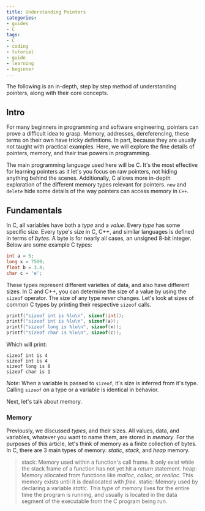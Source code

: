 ```yaml
---
title: Understanding Pointers
categories:
- guides
- C
tags:
- C
- coding
- tutorial
- guide
- learning
- beginner
---
```


The following is an in-depth, step by step method of understanding pointers, along with their core concepts.

## Intro

For many beginners in programming and software engineering, pointers can prove a difficult idea to grasp. Memory, addresses, dereferencing, these terms on their own have tricky definitions. In part, because they are usually not taught with practical examples. Here, we will explore the fine details of pointers, memory, and their true powers in programming. 

The main programming language used here will be C. It's the most effective for learning pointers as it let's you focus on raw pointers, not hiding anything behind the scenes. Additionally, C allows more in-depth exploration of the different memory types relevant for pointers. `new` and `delete` hide some details of the way pointers can access memory in `C++`.


## Fundamentals

In C, all variables have both a *type* and a *value*. Every *type* has some specific size. Every type's size in C, C++, and similar languages is defined in terms of *bytes*. A byte is for nearly all cases, an unsigned 8-bit integer. Below are some example C types:

```c
int a = 5;
long x = 7500;
float b = 3.4;
char c = 'e';
```

These types represent different varieties of data, and also have different sizes. In C and C++, you can determine the size of a value by using the `sizeof` operator. The size of any type *never* changes. Let's look at sizes of common C types by printing their respective `sizeof` calls.

```c
printf("sizeof int is %lu\n", sizeof(int));
printf("sizeof int is %lu\n", sizeof(a));
printf("sizeof long is %lu\n", sizeof(x));
printf("sizeof char is %lu\n", sizeof(c));
```

Which will print:

```
sizeof int is 4
sizeof int is 4
sizeof long is 8
sizeof char is 1
```

*Note*: When a variable is passed to `sizeof`, it's size is inferred from it's type. Calling `sizeof` on a type or a variable is identical in behavior.

Next, let's talk about memory.

### Memory

Previously, we discussed *types*, and their sizes. All values, data, and variables, whatever you want to name them, are stored in *memory*. For the purposes of this article, let's think of memory as a finite collection of bytes. In C, there are 3 main types of memory: *static*, *stack*, and *heap* memory.

> stack: Memory used within a function's call frame. It only exist while the stack frame of a function has not yet hit a *return* statement.
> heap: Memory allocated from functions like *malloc*, *calloc*, or *realloc*. This memory exists until it is deallocated with *free*.
> static: Memory used by declaring a variable *static*. This type of memory lives for the entire time the program is running, and usually is located in the data segment of the executable from the C program being run.
